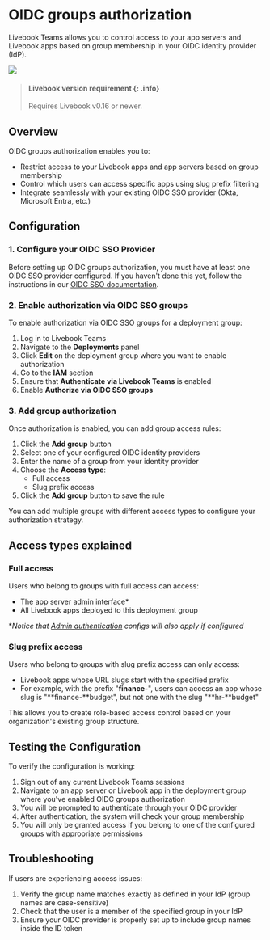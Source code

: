 # OIDC groups authorization

Livebook Teams allows you to control access to your app servers and Livebook apps based on group membership in your OIDC identity provider (IdP).

![](images/oidc_groups_auth.png)

> #### Livebook version requirement {: .info}
> Requires Livebook v0.16 or newer.

## Overview

OIDC groups authorization enables you to:

- Restrict access to your Livebook apps and app servers based on group membership
- Control which users can access specific apps using slug prefix filtering
- Integrate seamlessly with your existing OIDC SSO provider (Okta, Microsoft Entra, etc.)

## Configuration

### 1. Configure your OIDC SSO Provider

Before setting up OIDC groups authorization, you must have at least one OIDC SSO provider configured. If you haven't done this yet, follow the instructions in our [OIDC SSO documentation](oidc_sso.md).

### 2. Enable authorization via OIDC SSO groups

To enable authorization via OIDC SSO groups for a deployment group:

1. Log in to Livebook Teams
2. Navigate to the **Deployments** panel
3. Click **Edit** on the deployment group where you want to enable authorization
4. Go to the **IAM** section
5. Ensure that **Authenticate via Livebook Teams** is enabled
6. Enable **Authorize via OIDC SSO groups**

### 3. Add group authorization

Once authorization is enabled, you can add group access rules:

1. Click the **Add group** button
2. Select one of your configured OIDC identity providers
3. Enter the name of a group from your identity provider
4. Choose the **Access type**:
   - Full access
   - Slug prefix access
5. Click the **Add group** button to save the rule

You can add multiple groups with different access types to configure your authorization strategy.

## Access types explained

### Full access

Users who belong to groups with full access can access:
- The app server admin interface*
- All Livebook apps deployed to this deployment group

**Notice that [Admin authentication](authentication.md#admin-authentication) configs will also apply if configured*

### Slug prefix access

Users who belong to groups with slug prefix access can only access:

- Livebook apps whose URL slugs start with the specified prefix
- For example, with the prefix "**finance-**", users can access an app whose slug is "**finance-**budget", but not one with the slug "**hr-**budget"

This allows you to create role-based access control based on your organization's existing group structure.

## Testing the Configuration

To verify the configuration is working:

1. Sign out of any current Livebook Teams sessions
2. Navigate to an app server or Livebook app in the deployment group where you've enabled OIDC groups authorization
3. You will be prompted to authenticate through your OIDC provider
4. After authentication, the system will check your group membership
5. You will only be granted access if you belong to one of the configured groups with appropriate permissions

## Troubleshooting

If users are experiencing access issues:

1. Verify the group name matches exactly as defined in your IdP (group names are case-sensitive)
2. Check that the user is a member of the specified group in your IdP
3. Ensure your OIDC provider is properly set up to include group names inside the ID token
